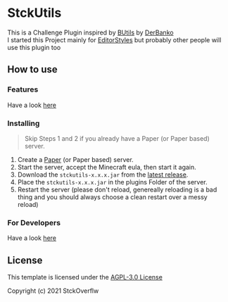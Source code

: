 # StckUtils

This is a Challenge Plugin inspired by [BUtils](https://banko.tv/plugin) by [DerBanko](https://banko.tv) <br>
I started this Project mainly for [EditorStyles](https://twitch.tv/editorstyles) but probably other people will use this
plugin too

## How to use

### Features

Have a look [here](guide/Features.md)

### Installing

> Skip Steps 1 and 2 if you already have a Paper (or Paper based) server.

1. Create a [Paper](https://papermc.io) (or Paper based) server.
2. Start the server, accept the Minecraft eula, then start it again.
3. Download the `stckutils-x.x.x.jar` from
   the [latest release](https://github.com/StckOverflwNet/StckUtils/releases/latest).
4. Place the `stckutils-x.x.x.jar` in the plugins Folder of the server.
5. Restart the server (please don't reload, genereally reloading is a bad thing and you should always choose a clean
   restart over a messy reload)

### For Developers

Have a look [here](guide/ForDevelopers.md)

## License

This template is licensed under the [AGPL-3.0 License](https://choosealicense.com/licenses/agpl-3.0/)

Copyright (c) 2021 StckOverflw
